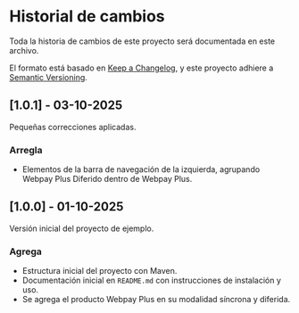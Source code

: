 # Historial de cambios

Toda la historia de cambios de este proyecto será documentada en este archivo.

El formato está basado en [Keep a Changelog](https://keepachangelog.com/en/1.0.0/),
y este proyecto adhiere a [Semantic Versioning](https://semver.org/spec/v2.0.0.html).

## [1.0.1] - 03-10-2025

Pequeñas correcciones aplicadas.

### Arregla

-   Elementos de la barra de navegación de la izquierda, agrupando Webpay Plus Diferido dentro de Webpay Plus.

## [1.0.0] - 01-10-2025

Versión inicial del proyecto de ejemplo.

### Agrega

-   Estructura inicial del proyecto con Maven.
-   Documentación inicial en `README.md` con instrucciones de instalación y uso.
-   Se agrega el producto Webpay Plus en su modalidad síncrona y diferida.
